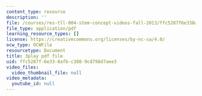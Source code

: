 ```yaml
---
content_type: resource
description: ''
file: /courses/res-tll-004-stem-concept-videos-fall-2013/ffc5287f6e338afbc3889cd798d7aee3_fv5QB3eK7jA.pdf
file_type: application/pdf
learning_resource_types: []
license: https://creativecommons.org/licenses/by-nc-sa/4.0/
ocw_type: OCWFile
resourcetype: Document
title: 3play pdf file
uid: ffc5287f-6e33-8afb-c388-9cd798d7aee3
video_files:
  video_thumbnail_file: null
video_metadata:
  youtube_id: null
---
```


